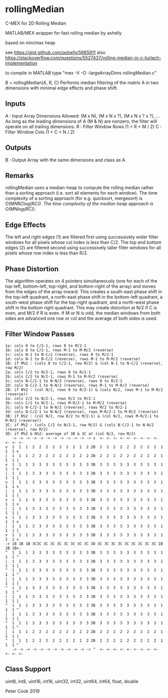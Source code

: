 # rollingMedian
C-MEX for 2D Rolling Median

MATLAB/MEX wrapper for fast rolling median by ashelly

based on min/max heap

see https://gist.github.com/ashelly/5665911
also https://stackoverflow.com/questions/5527437/rolling-median-in-c-turlach-implementation

to compile in MATLAB type "mex -V -O -largeArrayDims rollingMedian.c"

B = rollingMedian(A, R, C) Performs median filtering of the
matrix A in two dimensions with minimal edge effects and phase shift.

Inputs
------
A : Input Array
    Dimensions Allowed: (M x N), (M x N x ?), (M x N x ? x ?), ...
    As long as the leading dimensions of A (M & N) are nonzero, the
    filter will operate on all trailing dimensions. 
R : Filter Window Rows (1 < R < M / 2)
C : Filter Window Cols (1 < C < N / 2)

Outputs
-------
B : Output Array with the same dimensions and class as A.

Remarks
-------
rollingMedian uses a median-heap to compute the rolling median rather
than a sorting approach (i.e. sort all elements for each window). 
The time complexity of a sorting approach (for e.g. quicksort, mergesort) is 
O(M*N*R*C*log(R*C)). 
The time complexity of the median heap approach is O(M*N*log(R*C)).

Edge Effects
------------
The left and right edges (1) are filtered first using
successively wider filter windows for all pixels whose col index is less
than C/2. The top and bottom edges (2) are filtered second using
successively taller filter windows for all pixels whose row index is less
than R/2.

Phase Distortion
----------------
The algorithm operates on 4 pointers simultaneously (one for each of the
top-left, bottom-left, top-right, and bottom-right of the array) and
moves from the edges of the array inward. This creates a south-east phase
shift in the top-left quadrant, a north-east phase shift in the
bottom-left quadrant, a south-west phase shift for the top-right quadrant,
and a north-west phase shift in the bottom right quadrant. This may
create distortion at N/2 if C is even, and M/2 if R is even. If M or N is odd,
the median windows from both sides are advanced one row or col and the average
of both sides is used. 

Filter Window Passes
--------------------
```
1a: cols 0 to C/2-1, rows 0 to M/2-1
1b: cols 0 to C/2-1, rows M-1 to M-M/2 (reverse)
1c: cols N-1 to N-C/2 (reverse), rows 0 to M/2-1
1d: cols N-1 to N-C/2 (reverse), rows M-1 to M-M/2 (reverse)
1B: if M%2 : (cols 0 to C/2-1, row M/2) & (col N-1 to N-C/2 (reverse), row M/2)
2a: cols C/2 to N/2-1, rows 0 to R/2-1
2b: cols C/2 to N/2-1, rows M-1 to M-R/2 (reverse)
2c: cols N-C/2-1 to N-N/2 (reverse), rows 0 to R/2-1
2d: cols N-C/2-1 to N-N/2 (reverse), rows M-1 to M-R/2 (reverse)
2B: if N%2 : (col N/2, rows 0 to R/2-1) & (cols N/2, rows M-1 to M-R/2 (reverse))
3a: cols C/2 to N/2-1, rows R/2 to M/2-1
3b: cols C/2 to N/2-1, rows M-R/2-1 to M-M/2 (reverse)
3c: cols N-C/2-1 to N-N/2 (reverse), rows M/2 to M/2-1
3d: cols N-C/2-1 to N-N/2 (reverse), rows M-R/2-1 to M-M/2 (reverse)
3B: if N%2 : (col N/2, row R/2 to M/2-1) & (col N/2, rows M-R/2-1 to M-M/2 (reverse))
3C: if M%2 : (cols C/2 to N/2-1, row M/2) & (cols N-C/2-1 to N-N/2 (reverse), row M/2)
3D: if M%2 & N%2: average of 3B & 3C at (col N/2, row M/2)
   -> -> -> -> -> -> -> -> -> -> -> -> v  <- <- <- <- <- <- <- <- <- <- <- <-  
v  1  1  1  2  2  2  2  2  2  2  2  2 2B  2  2  2  2  2  2  2  2  2  1  1  1 v
|  1  1  1  2  2  2  2  2  2  2  2  2 2B  2  2  2  2  2  2  2  2  2  1  1  1 |
v  1  1  1  3  3  3  3  3  3  3  3  3 3B  3  3  3  3  3  3  3  3  3  1  1  1 v
|  1  1  1  3  3  3  3  3  3  3  3  3 3B  3  3  3  3  3  3  3  3  3  1  1  1 |
v  1  1  1  3  3  3  3  3  3  3  3  3 3B  3  3  3  3  3  3  3  3  3  1  1  1 v
|  1  1  1  3  3  3  3  3  3  3  3  3 3B  3  3  3  3  3  3  3  3  3  1  1  1 |
v  1  1  1  3  3  3  3  3  3  3  3  3 3B  3  3  3  3  3  3  3  3  3  1  1  1 v
|  1  1  1  3  3  3  3  3  3  3  3  3 3B  3  3  3  3  3  3  3  3  3  1  1  1 |
v  1  1  1  3  3  3  3  3  3  3  3  3 3B  3  3  3  3  3  3  3  3  3  1  1  1 v
|  1  1  1  3  3  3  3  3  3  3  3  3 3B  3  3  3  3  3  3  3  3  3  1  1  1 |
v  1  1  1  3  3  3  3  3  3  3  3  3 3B  3  3  3  3  3  3  3  3  3  1  1  1 v
-> 1B 1B 1B 3C3C 3C 3C 3C 3C 3C 3C 3C 3D 3C 3C 3C 3C 3C 3C 3C 3C 3C 1B 1B 1B<-
^  1  1  1  3  3  3  3  3  3  3  3  3 3B  3  3  3  3  3  3  3  3  3  1  1  1 ^
|  1  1  1  3  3  3  3  3  3  3  3  3 3B  3  3  3  3  3  3  3  3  3  1  1  1 |
^  1  1  1  3  3  3  3  3  3  3  3  3 3B  3  3  3  3  3  3  3  3  3  1  1  1 ^
|  1  1  1  3  3  3  3  3  3  3  3  3 3B  3  3  3  3  3  3  3  3  3  1  1  1 |
^  1  1  1  3  3  3  3  3  3  3  3  3 3B  3  3  3  3  3  3  3  3  3  1  1  1 ^
|  1  1  1  3  3  3  3  3  3  3  3  3 3B  3  3  3  3  3  3  3  3  3  1  1  1 |
^  1  1  1  3  3  3  3  3  3  3  3  3 3B  3  3  3  3  3  3  3  3  3  1  1  1 ^
|  1  1  1  3  3  3  3  3  3  3  3  3 3B  3  3  3  3  3  3  3  3  3  1  1  1 |
^  1  1  1  3  3  3  3  3  3  3  3  3 3B  3  3  3  3  3  3  3  3  3  1  1  1 ^
|  1  1  1  2  2  2  2  2  2  2  2  2 2B  2  2  2  2  2  2  2  2  2  1  1  1 |
^  1  1  1  2  2  2  2  2  2  2  2  2 2B  2  2  2  2  2  2  2  2  2  1  1  1 ^
   -> -> -> -> -> -> -> -> -> -> -> -> ^  <- <- <- <- <- <- <- <- <- <- <- <-  
```
Class Support
-------------
uint8, int8, uint16, int16, uint32, int32, uint64, int64, float, double

Peter Cook 2019
